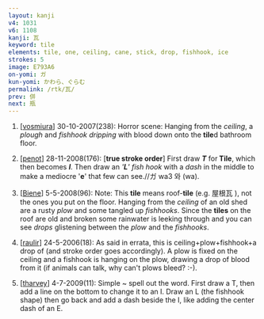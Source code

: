 ```yaml
---
layout: kanji
v4: 1031
v6: 1108
kanji: 瓦
keyword: tile
elements: tile, one, ceiling, cane, stick, drop, fishhook, ice
strokes: 5
image: E793A6
on-yomi: ガ
kun-yomi: かわら、ぐらむ
permalink: /rtk/瓦/
prev: 併
next: 瓶
---
```


1) [<a href="http://kanji.koohii.com/profile/vosmiura">vosmiura</a>] 30-10-2007(238): Horror scene: Hanging from the <em>ceiling</em>, a <em>plough</em> and <em>fishhook</em> <em>dripping</em> with blood down onto the <strong>tile</strong>d bathroom floor.

2) [<a href="http://kanji.koohii.com/profile/penot">penot</a>] 28-11-2008(176): [<strong>true stroke order</strong>] First draw <em><strong>T</strong></em> for<strong> Tile</strong>, which then becomes <em><strong>I</strong></em>. Then draw an <em>&#039;<strong>L</strong>&#039; fish hook</em> with a <em>dash</em> in the middle to make a mediocre &#039;<strong>e</strong>&#039; that few can see.//ガ wa3 와 (wa).

3) [<a href="http://kanji.koohii.com/profile/Biene">Biene</a>] 5-5-2008(96): Note: This <strong>tile</strong> means roof-<strong>tile</strong> (e.g. 屋根瓦 ), not the ones you put on the floor. Hanging from the <em>ceiling</em> of an old shed are a rusty <em>plow</em> and some tangled up <em>fishhooks</em>. Since the <strong>tiles</strong> on the roof are old and broken some rainwater is leeking through and you can see <em>drops</em> glistening between the <em>plow</em> and the <em>fishhooks</em>.

4) [<a href="http://kanji.koohii.com/profile/raulir">raulir</a>] 24-5-2006(18): As said in errata, this is ceiling+plow+fishhook+a drop of (and stroke order goes accordingly). A plow is fixed on the ceiling and a fishhook is hanging on the plow, drawing a drop of blood from it (if animals can talk, why can&#039;t plows bleed? :-).

5) [<a href="http://kanji.koohii.com/profile/tharvey">tharvey</a>] 4-7-2009(11): Simple ~ spell out the word. First draw a T, then add a line on the bottom to change it to an I. Draw an L (the fishhook shape) then go back and add a dash beside the I, like adding the center dash of an E.

